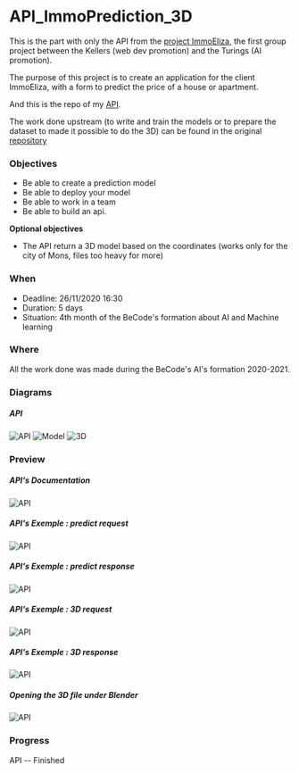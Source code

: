 # API_ImmoPrediction_3D

This is the part with only the API from the [project ImmoEliza](https://github.com/Goudmant/ImmoEliza/), the first group project between the Kellers (web dev promotion) and the Turings (AI promotion).

The purpose of this project is to create an application for the client ImmoEliza, with a form to predict the price of a house or apartment.

And this is the repo of my [API](http://api.immoeliza.ml/).

The work done upstream (to write and train the models or to prepare the dataset to made it possible to do the 3D) can be found in the original [repository](https://github.com/Goudmant/ImmoEliza/)



### Objectives
- Be able to create a prediction model
- Be able to deploy your model
- Be able to work in a team
- Be able to build an api.

**Optional objectives**

- The API return a 3D model based on the coordinates (works only for the city of Mons, files too heavy for more)


### When
- Deadline: 26/11/2020 16:30
- Duration: 5 days
- Situation: 4th month of the BeCode's formation about AI and Machine learning


### Where
All the work done was made during the BeCode's AI's formation 2020-2021.


### Diagrams

##### API
![API](https://github.com/Goudmant/ImmoEliza/blob/main/Schemas/API_Diagram.svg)
![Model](https://github.com/Goudmant/ImmoEliza/blob/main/Schemas/Prediction%20Diagram.svg)
![3D](https://github.com/Goudmant/ImmoEliza/blob/main/Schemas/3D%20Diagram.svg)


### Preview

##### API's Documentation
![API](https://github.com/Goudmant/ImmoEliza/blob/main/Preview/API_documentation.png)

##### API's Exemple : predict request
![API](https://github.com/Goudmant/ImmoEliza/blob/main/Preview/predict_request.png)

##### API's Exemple : predict response
![API](https://github.com/Goudmant/ImmoEliza/blob/main/Preview/predict_response.png)

##### API's Exemple : 3D request
![API](https://github.com/Goudmant/ImmoEliza/blob/main/Preview/3D_request.png)

##### API's Exemple : 3D response
![API](https://github.com/Goudmant/ImmoEliza/blob/main/Preview/3D_response.png)

##### Opening the 3D file under Blender
![API](https://github.com/Goudmant/ImmoEliza/blob/main/Preview/3D_open_in_blender.png)



### Progress
API -- Finished
